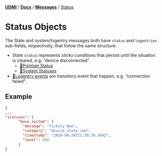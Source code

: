 [**UDMI**](../../) / [**Docs**](../) / [**Messages**](./)
/ [Status](#)

# Status Objects

The State and system/logentry messages both have `status` and `logentries` sub-fields, respectively, that
follow the same structure.

- State `status` represents _sticky_ conditions that persist until the situation is cleared, e.g.
  “device disconnected”.
    - [🧬Pointset Status](../../gencode/docs/state.html#pointset_points_pattern1_status) 
    - [🧬System Statuses](../../gencode/docs/state.html#system_statuses)
- [🧬Logentry events](../../gencode/docs/event_system.html#logentries) are transitory event that
  happen, e.g. “connection failed”.

## Example
```json
{
...
"statuses": {
      "base_system": {
        "message": "Tickity Boo",
        "category": "device.state.com",
        "timestamp": "2018-08-26T21:39:30.364Z",
        "level": 600
      }
}
```
